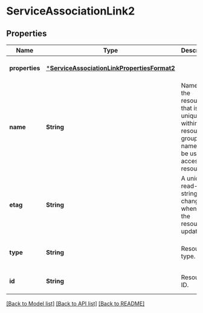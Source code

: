 # ServiceAssociationLink2


## Properties
Name | Type | Description | Notes
------------ | ------------- | ------------- | -------------
**properties** | [***ServiceAssociationLinkPropertiesFormat2**](ServiceAssociationLinkPropertiesFormat2.md) |  | [optional] [default to nothing]
**name** | **String** | Name of the resource that is unique within a resource group. This name can be used to access the resource. | [optional] [default to nothing]
**etag** | **String** | A unique read-only string that changes whenever the resource is updated. | [optional] [readonly] [default to nothing]
**type** | **String** | Resource type. | [optional] [readonly] [default to nothing]
**id** | **String** | Resource ID. | [optional] [default to nothing]


[[Back to Model list]](../README.md#models) [[Back to API list]](../README.md#api-endpoints) [[Back to README]](../README.md)


